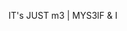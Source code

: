 IT's JUST m3 | MYS3lF & I

<!---
gHostValay/gHostValay is a ✨ special ✨ repository because its `README.md` (this file) appears on your GitHub profile.
You can click the Preview link to take a look at your changes.
--->
